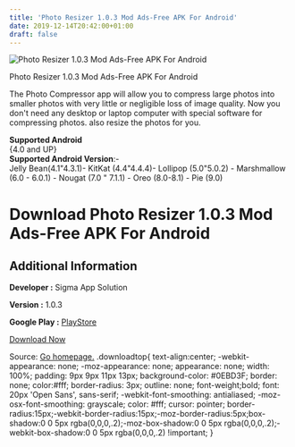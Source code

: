 ```yaml
---
title: 'Photo Resizer 1.0.3 Mod Ads-Free APK For Android'
date: 2019-12-14T20:42:00+01:00
draft: false
---
```


![Photo Resizer 1.0.3 Mod Ads-Free APK For Android](https://i2.wp.com/apkhome.net/wp-content/uploads/2019/12/Photo-Resizer-1.0.3-Mod-Ads-Free.png "Photo Resizer 1.0.3 Mod Ads-Free APK For Android")

  

Photo Resizer 1.0.3 Mod Ads-Free APK For Android

The Photo Compressor app will allow you to compress large photos into smaller photos with very little or negligible loss of image quality. Now you don't need any desktop or laptop computer with special software for compressing photos. also resize the photos for you.

**Supported Android**  
{4.0 and UP}  
**Supported Android Version**:-  
Jelly Bean(4.1"4.3.1)- KitKat (4.4"4.4.4)- Lollipop (5.0"5.0.2) - Marshmallow (6.0 - 6.0.1) - Nougat (7.0 " 7.1.1) - Oreo (8.0-8.1) - Pie (9.0)

Download Photo Resizer 1.0.3 Mod Ads-Free APK For Android
=========================================================

Additional Information
----------------------

**Developer :** Sigma App Solution

**Version :** 1.0.3

**Google Play :** [PlayStore](https://play.google.com/store/apps/details?id=com.sigmaappsolution.imagecompressor)

  

[Download Now](https://store4app.co/post/photo-resizer-1-0-3-mod-ads-free-apk-for-android_1576352323)

  
Source: [Go homepage.](https://store4app.co/post/photo-resizer-1-0-3-mod-ads-free-apk-for-android_1576352323) .downloadtop{ text-align:center; -webkit-appearance: none; -moz-appearance: none; appearance: none; width: 100%; padding: 9px 9px 11px 13px; background-color: #0EBD3F; border: none; color:#fff; border-radius: 3px; outline: none; font-weight;bold; font: 20px 'Open Sans', sans-serif; -webkit-font-smoothing: antialiased; -moz-osx-font-smoothing: grayscale; color: #fff; cursor: pointer; border-radius:15px;-webkit-border-radius:15px;-moz-border-radius:5px;box-shadow:0 0 5px rgba(0,0,0,.2);-moz-box-shadow:0 0 5px rgba(0,0,0,.2);-webkit-box-shadow:0 0 5px rgba(0,0,0,.2) !important; }